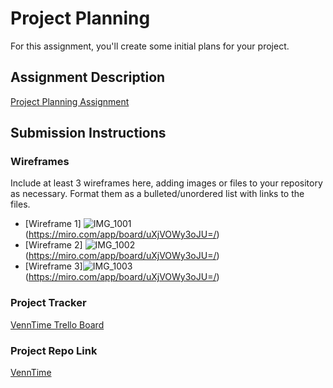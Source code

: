 # Project Planning
For this assignment, you'll create some initial plans for your project.

## Assignment Description
[Project Planning Assignment](https://education.launchcode.org/liftoff/modules/assignments/project-planning)

## Submission Instructions

### Wireframes

Include at least 3 wireframes here, adding images or files to your repository as necessary. Format them as a bulleted/unordered list with links to the files.

- [Wireframe 1] ![IMG_1001](https://user-images.githubusercontent.com/85573707/150872468-f1752afb-fd06-4d2d-908f-c15f2a135a3a.jpg)
 (https://miro.com/app/board/uXjVOWy3oJU=/)
- [Wireframe 2] ![IMG_1002](https://user-images.githubusercontent.com/85573707/150872530-bbebc28a-3ff6-4af2-ae36-3fc12117432c.jpg)
(https://miro.com/app/board/uXjVOWy3oJU=/)
- [Wireframe 3]![IMG_1003](https://user-images.githubusercontent.com/85573707/150872560-2ec0d2be-accd-4567-8b10-f64e555b2e0c.jpg)
 (https://miro.com/app/board/uXjVOWy3oJU=/)

### Project Tracker
[VennTime Trello Board](https://trello.com/b/YHBcnb23/venntime-project-board)

### Project Repo Link
[VennTime](https://github.com/MaxraySavage/VennTime)
